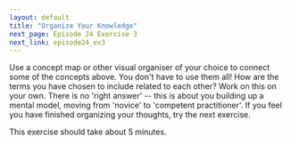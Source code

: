 ```yaml
---
layout: default
title: "Organize Your Knowledge"
next_page: Episode 24 Exercise 3
next_link: episode24_ex3
---
```


Use a concept map or other visual organiser of your choice to connect some of
the concepts above. You don't have to use them all! How are the terms you have
chosen to include related to each other?
Work on this on your own. There is no 'right answer' -- this is about you building
up a mental model, moving from 'novice' to 'competent practitioner'.
If you feel you have finished organizing your thoughts, try the next exercise.

This exercise should take about 5 minutes.

